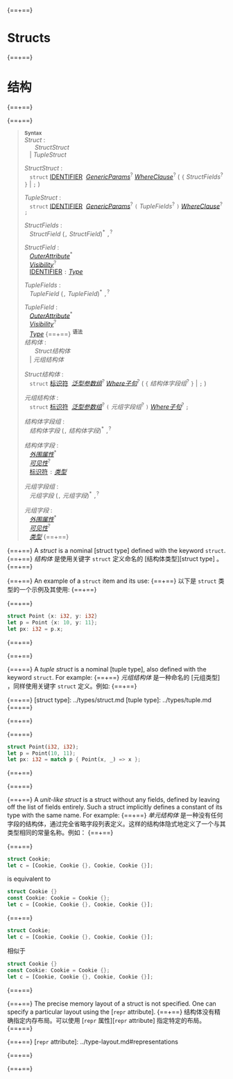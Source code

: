 {==+==}
# Structs
{==+==}
# 结构
{==+==}


{==+==}
> **<sup>Syntax</sup>**\
> _Struct_ :\
> &nbsp;&nbsp; &nbsp;&nbsp; _StructStruct_\
> &nbsp;&nbsp; | _TupleStruct_
>
> _StructStruct_ :\
> &nbsp;&nbsp; `struct`
>   [IDENTIFIER]&nbsp;
>   [_GenericParams_]<sup>?</sup>
>   [_WhereClause_]<sup>?</sup>
>   ( `{` _StructFields_<sup>?</sup> `}` | `;` )
>
> _TupleStruct_ :\
> &nbsp;&nbsp; `struct`
>   [IDENTIFIER]&nbsp;
>   [_GenericParams_]<sup>?</sup>
>   `(` _TupleFields_<sup>?</sup> `)`
>   [_WhereClause_]<sup>?</sup>
>   `;`
>
> _StructFields_ :\
> &nbsp;&nbsp; _StructField_ (`,` _StructField_)<sup>\*</sup> `,`<sup>?</sup>
>
> _StructField_ :\
> &nbsp;&nbsp; [_OuterAttribute_]<sup>\*</sup>\
> &nbsp;&nbsp; [_Visibility_]<sup>?</sup>\
> &nbsp;&nbsp; [IDENTIFIER] `:` [_Type_]
>
> _TupleFields_ :\
> &nbsp;&nbsp; _TupleField_ (`,` _TupleField_)<sup>\*</sup> `,`<sup>?</sup>
>
> _TupleField_ :\
> &nbsp;&nbsp; [_OuterAttribute_]<sup>\*</sup>\
> &nbsp;&nbsp; [_Visibility_]<sup>?</sup>\
> &nbsp;&nbsp; [_Type_]
{==+==}
> **<sup>语法</sup>**\
> _结构体_ :\
> &nbsp;&nbsp; &nbsp;&nbsp; _Struct结构体_\
> &nbsp;&nbsp; | _元组结构体_
>
> _Struct结构体_ :\
> &nbsp;&nbsp; `struct`
>   [标识符][IDENTIFIER]&nbsp;
>   [_泛型参数组_][_GenericParams_]<sup>?</sup>
>   [_Where子句_][_WhereClause_]<sup>?</sup>
>   ( `{` _结构体字段组_<sup>?</sup> `}` | `;` )
>
> _元组结构体_ :\
> &nbsp;&nbsp; `struct`
>   [标识符][IDENTIFIER]&nbsp;
>   [_泛型参数组_][_GenericParams_]<sup>?</sup>
>   `(` _元组字段组_<sup>?</sup> `)`
>   [_Where子句_][_WhereClause_]<sup>?</sup>
>   `;`
>
> _结构体字段组_ :\
> &nbsp;&nbsp; _结构体字段_ (`,` _结构体字段_)<sup>\*</sup> `,`<sup>?</sup>
>
> _结构体字段_ :\
> &nbsp;&nbsp; [_外围属性_][_OuterAttribute_]<sup>\*</sup>\
> &nbsp;&nbsp; [_可见性_][_Visibility_]<sup>?</sup>\
> &nbsp;&nbsp; [标识符][IDENTIFIER] `:` [_类型_][_Type_]
>
> _元组字段组_ :\
> &nbsp;&nbsp; _元组字段_ (`,` _元组字段_)<sup>\*</sup> `,`<sup>?</sup>
>
> _元组字段_ :\
> &nbsp;&nbsp; [_外围属性_][_OuterAttribute_]<sup>\*</sup>\
> &nbsp;&nbsp; [_可见性_][_Visibility_]<sup>?</sup>\
> &nbsp;&nbsp; [_类型_][_Type_]
{==+==}


{==+==}
A _struct_ is a nominal [struct type] defined with the keyword `struct`.
{==+==}
_结构体_ 是使用关键字 `struct` 定义命名的 [结构体类型][struct type] 。
{==+==}


{==+==}
An example of a `struct` item and its use:
{==+==}
以下是 `struct` 类型的一个示例及其使用:
{==+==}


{==+==}
```rust
struct Point {x: i32, y: i32}
let p = Point {x: 10, y: 11};
let px: i32 = p.x;
```
{==+==}

{==+==}


{==+==}
A _tuple struct_ is a nominal [tuple type], also defined with the keyword
`struct`. For example:
{==+==}
_元组结构体_ 是一种命名的 [元组类型] ，同样使用关键字 `struct` 定义。例如:
{==+==}


{==+==}
[struct type]: ../types/struct.md
[tuple type]: ../types/tuple.md
{==+==}

{==+==}


{==+==}
```rust
struct Point(i32, i32);
let p = Point(10, 11);
let px: i32 = match p { Point(x, _) => x };
```
{==+==}

{==+==}


{==+==}
A _unit-like struct_ is a struct without any fields, defined by leaving off the
list of fields entirely. Such a struct implicitly defines a constant of its
type with the same name. For example:
{==+==}
 _单元结构体_ 是一种没有任何字段的结构体，通过完全省略字段列表定义。这样的结构体隐式地定义了一个与其类型相同的常量名称。例如：
{==+==}


{==+==}
```rust
struct Cookie;
let c = [Cookie, Cookie {}, Cookie, Cookie {}];
```

is equivalent to

```rust
struct Cookie {}
const Cookie: Cookie = Cookie {};
let c = [Cookie, Cookie {}, Cookie, Cookie {}];
```
{==+==}
```rust
struct Cookie;
let c = [Cookie, Cookie {}, Cookie, Cookie {}];
```

相似于

```rust
struct Cookie {}
const Cookie: Cookie = Cookie {};
let c = [Cookie, Cookie {}, Cookie, Cookie {}];
```
{==+==}


{==+==}
The precise memory layout of a struct is not specified. One can specify a
particular layout using the [`repr` attribute].
{==+==}
结构体没有精确指定内存布局。可以使用 [`repr` 属性][`repr` attribute] 指定特定的布局。
{==+==}


{==+==}
[`repr` attribute]: ../type-layout.md#representations

[_OuterAttribute_]: ../attributes.md
[IDENTIFIER]: ../identifiers.md
[_GenericParams_]: generics.md
[_WhereClause_]: generics.md#where-clauses
[_Visibility_]: ../visibility-and-privacy.md
[_Type_]: ../types.md#type-expressions
{==+==}

{==+==}